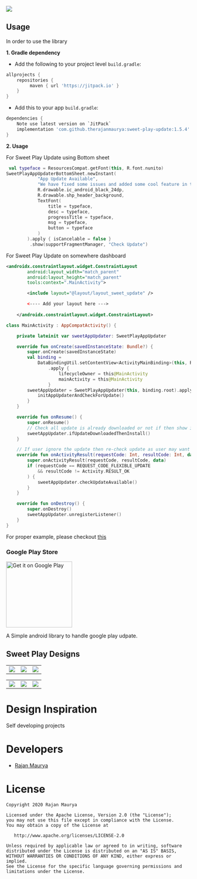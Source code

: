 [![](https://jitpack.io/v/therajanmaurya/sweet-play-update.svg)](https://jitpack.io/#therajanmaurya/sweet-play-update)

Usage
-----

In order to use the library

**1. Gradle dependency** 

  -  Add the following to your project level `build.gradle`:
 
```gradle
allprojects {
	repositories {
		 maven { url 'https://jitpack.io' }
	}
}
```
  -  Add this to your app `build.gradle`:
 
```gradle
dependencies {
    Note use latest version on `JitPack`
	implementation 'com.github.therajanmaurya:sweet-play-update:1.5.4'
}
```

**2. Usage** 

For Sweet Play Update using Bottom sheet 

```kotlin
 val typeface = ResourcesCompat.getFont(this, R.font.nunito)
SweetPlayAppUpdaterBottomSheet.newInstant(
            "App Update Available",
            "We have fixed some issues and added some cool feature in this update",
            R.drawable.ic_android_black_24dp,
            R.drawable.shp_header_background,
            TextFont(
                title = typeface,
                desc = typeface,
                progressTitle = typeface,
                msg = typeface,
                button = typeface
            )
        ).apply { isCancelable = false }
         .show(supportFragmentManager, "Check Update")
```

For Sweet Play Update on somewhere dashboard

```xml
<androidx.constraintlayout.widget.ConstraintLayout
        android:layout_width="match_parent"
        android:layout_height="match_parent"
        tools:context=".MainActivity">

        <include layout="@layout/layout_sweet_update" />

        <---- Add your layout here --->
 
    </androidx.constraintlayout.widget.ConstraintLayout>
```

```kotlin
class MainActivity : AppCompatActivity() {

    private lateinit var sweetAppUpdater: SweetPlayAppUpdater

    override fun onCreate(savedInstanceState: Bundle?) {
        super.onCreate(savedInstanceState)
        val binding =
            DataBindingUtil.setContentView<ActivityMainBinding>(this, R.layout.activity_main)
                .apply {
                    lifecycleOwner = this@MainActivity
                    mainActivity = this@MainActivity
                }
        sweetAppUpdater = SweetPlayAppUpdater(this, binding.root).apply {
            initAppUpdaterAndCheckForUpdate()
        }
    }

    override fun onResume() {
        super.onResume()
        // Check all update is already downloaded or not if then show install update ui only
        sweetAppUpdater.ifUpdateDownloadedThenInstall()
    }

    // If user ignore the update then re-check update as user may want to install the update later
    override fun onActivityResult(requestCode: Int, resultCode: Int, data: Intent?) {
        super.onActivityResult(requestCode, resultCode, data)
        if (requestCode == REQUEST_CODE_FLEXIBLE_UPDATE
            && resultCode != Activity.RESULT_OK
        ) {
            sweetAppUpdater.checkUpdateAvailable()
        }
    }

    override fun onDestroy() {
        super.onDestroy()
        sweetAppUpdater.unregisterListener()
    }
}
```

For proper example, please checkout [this](https://github.com/therajanmaurya/sweet-play-update/blob/master/app/src/main/java/com/github/sweet/play/update/demo/MainActivity.kt)

### Google Play Store
<a href='https://play.google.com/store/apps/details?id=com.github.sweet.play.update.demo'><img alt='Get it on Google Play'
src='https://play.google.com/intl/en_us/badges/images/generic/en_badge_web_generic.png' width='180'/></a>

 A Simple android library to handle google play udpate.

## Sweet Play Designs
<table>
  <td><img src="https://raw.githubusercontent.com/therajanmaurya/Sweet-Play-Update/master/art/main_dashboard.png"></td>
  <td><img src="https://raw.githubusercontent.com/therajanmaurya/Sweet-Play-Update/master/art/bottom_sheet_dashboard.png"></td>
  <td><img src="https://raw.githubusercontent.com/therajanmaurya/Sweet-Play-Update/master/art/bottom_sheet_play_update.png"></td>
</table>
<table>
 <td><img src="https://raw.githubusercontent.com/therajanmaurya/Sweet-Play-Update/master/art/bottom_sheet_download_progress.png"></td>
  <td><img src="https://raw.githubusercontent.com/therajanmaurya/Sweet-Play-Update/master/art/bottom_sheet_install_update.png"></td>
  <td><img src="https://raw.githubusercontent.com/therajanmaurya/Sweet-Play-Update/master/art/bottom_sheet_install.png"></td>
</table>

# Design Inspiration

Self developing projects

# Developers

* [Rajan Maurya](https://github.com/therajanmaurya)

# License

```
Copyright 2020 Rajan Maurya

Licensed under the Apache License, Version 2.0 (the "License");
you may not use this file except in compliance with the License.
You may obtain a copy of the License at

   http://www.apache.org/licenses/LICENSE-2.0

Unless required by applicable law or agreed to in writing, software
distributed under the License is distributed on an "AS IS" BASIS,
WITHOUT WARRANTIES OR CONDITIONS OF ANY KIND, either express or implied.
See the License for the specific language governing permissions and
limitations under the License.

```



